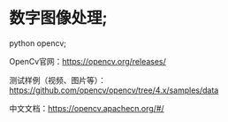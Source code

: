 # 数字图像处理;

python opencv;


OpenCv官网：https://opencv.org/releases/

测试样例（视频、图片等）：https://github.com/opencv/opencv/tree/4.x/samples/data

中文文档：https://opencv.apachecn.org/#/






